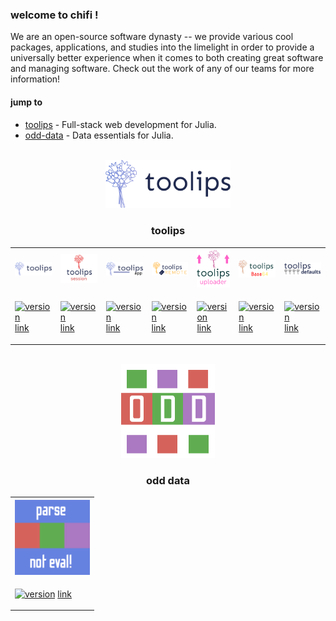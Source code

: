 ### welcome to chifi !
We are an open-source software dynasty -- we provide various cool packages, applications, and studies into the limelight in order to provide a universally better experience when it comes to both creating great software and managing software. Check out the work of any of our teams for more information!
#### jump to
- [toolips](https://github.com/ChifiSource/.github/blob/main/profile/README.md#-toolips-) - Full-stack web development for Julia.
- [odd-data](https://github.com/ChifiSource/.github/blob/main/profile/README.md#odd-data-) - Data essentials for Julia.

<div align="center" style = "box-pack: start;">
  </br>
  <img width = 200 src="https://github.com/ChifiSource/image_dump/blob/main/toolips/toolips.svg" href = "https://github.com/orgs/ChifiSource/teams/toolips" >
  <h3 href = "https://github.com/orgs/ChifiSource/teams/toolips"> toolips </h3>
  <table>
        <tr>
    <th><img width = 150 src="https://github.com/ChifiSource/image_dump/blob/main/toolips/toolips.svg"></th>
    <th><img width = 150 src="https://github.com/ChifiSource/image_dump/blob/main/toolips/toolipssession.png"></th>
    <th><img width = 150 src="https://github.com/ChifiSource/image_dump/blob/main/toolips/toolipsapp.png"></th>
    <th><img width = 150 src="https://github.com/ChifiSource/image_dump/blob/main/toolips/toolipsremote.png"></th>
    <th><img width = 80 src="https://github.com/ChifiSource/image_dump/blob/main/toolips/toolipsuploader.png"></th>
    <th><img width = 150 src="https://github.com/ChifiSource/image_dump/blob/main/toolips/toolipsbase64.png"></th>
    <th><img width = 150 src="https://github.com/ChifiSource/image_dump/blob/main/toolips/toolipsdefaults.png"></th>
  </tr>
  <tr>
    <td>
      
[![version](https://juliahub.com/docs/Toolips/version.svg)](https://juliahub.com/ui/Packages/Toolips/TrAr4)   [link](https://github.com/ChifiSource/Toolips.jl)


</td>
    <td>
      
[![version](https://juliahub.com/docs/Toolips/version.svg)](https://juliahub.com/ui/Packages/Toolips/TrAr4)   [link](https://github.com/ChifiSource/ToolipsSession.jl)
    </td>
    <td>
      
[![version](https://juliahub.com/docs/Toolips/version.svg)](https://juliahub.com/ui/Packages/Toolips/TrAr4)    [link](https://github.com/ChifiSource/ToolipsApp.jl)
    </td>
    <td>
      
[![version](https://juliahub.com/docs/Toolips/version.svg)](https://juliahub.com/ui/Packages/Toolips/TrAr4)    [link](https://github.com/ChifiSource/ToolipsRemote.jl)
    </td>
    <td>
      
[![version](https://juliahub.com/docs/Toolips/version.svg)](https://juliahub.com/ui/Packages/Toolips/TrAr4)    [link](https://github.com/ChifiSource/ToolipsUploader.jl)
    </td>
    <td>
[![version](https://juliahub.com/docs/Toolips/version.svg)](https://juliahub.com/ui/Packages/Toolips/TrAr4)    [link](https://github.com/ChifiSource/ToolipsBase64.jl)
    </td>
    <td>
      
[![version](https://juliahub.com/docs/Toolips/version.svg)](https://juliahub.com/ui/Packages/Toolips/TrAr4)    [link](https://github.com/ChifiSource/ToolipsDefaults.jl)
    </td>
  </tr>
    </table>
      </br>
        <img width = 150 src="https://github.com/ChifiSource/image_dump/blob/main/odddata/logo_t.png" href = "https://github.com/orgs/ChifiSource/teams/odd-data" >
  <h3 href = "https://github.com/orgs/ChifiSource/teams/odd-data"> odd data </h3>
  <table>
  <tr>
    <th><img width = 120 src="https://github.com/ChifiSource/image_dump/blob/main/parsenoteval/logo.png" ></th>
  </tr>
  <tr>
    <td>
      
[![version](https://juliahub.com/docs/ParseNotEval/version.svg)](https://juliahub.com/ui/Packages/ParseNotEval/r4sWd)    [link](https://github.com/ChifiSource/ParseNotEval.jl)
      
 </td>
  </tr>
  </table>
  </br>
  </br>
    </br>
    
  </div>
